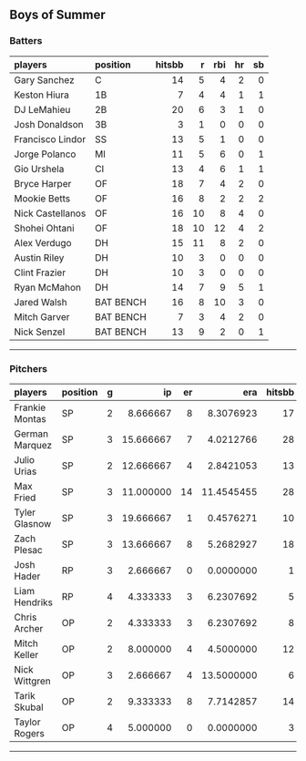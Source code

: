 ## Boys of Summer

### Batters

 
|players          |position  | hitsbb|  r| rbi| hr| sb| 
|:----------------|:---------|------:|--:|---:|--:|--:| 
|Gary Sanchez     |C         |     14|  5|   4|  2|  0| 
|Keston Hiura     |1B        |      7|  4|   4|  1|  1| 
|DJ LeMahieu      |2B        |     20|  6|   3|  1|  0| 
|Josh Donaldson   |3B        |      3|  1|   0|  0|  0| 
|Francisco Lindor |SS        |     13|  5|   1|  0|  0| 
|Jorge Polanco    |MI        |     11|  5|   6|  0|  1| 
|Gio Urshela      |CI        |     13|  4|   6|  1|  1| 
|Bryce Harper     |OF        |     18|  7|   4|  2|  0| 
|Mookie Betts     |OF        |     16|  8|   2|  2|  2| 
|Nick Castellanos |OF        |     16| 10|   8|  4|  0| 
|Shohei Ohtani    |OF        |     18| 10|  12|  4|  2| 
|Alex Verdugo     |DH        |     15| 11|   8|  2|  0| 
|Austin Riley     |DH        |     10|  3|   0|  0|  0| 
|Clint Frazier    |DH        |     10|  3|   0|  0|  0| 
|Ryan McMahon     |DH        |     14|  7|   9|  5|  1| 
|Jared Walsh      |BAT BENCH |     16|  8|  10|  3|  0| 
|Mitch Garver     |BAT BENCH |      7|  3|   4|  2|  0| 
|Nick Senzel      |BAT BENCH |     13|  9|   2|  0|  1| 

* * *

### Pitchers

 
|players        |position |  g|        ip| er|        era| hitsbb|      whip| so|  w| sv| 
|:--------------|:--------|--:|---------:|--:|----------:|------:|---------:|--:|--:|--:| 
|Frankie Montas |SP       |  2|  8.666667|  8|  8.3076923|     17| 1.9615385|  9|  1|  0| 
|German Marquez |SP       |  3| 15.666667|  7|  4.0212766|     28| 1.7872340| 14|  0|  0| 
|Julio Urias    |SP       |  2| 12.666667|  4|  2.8421053|     13| 1.0263158|  9|  2|  0| 
|Max Fried      |SP       |  3| 11.000000| 14| 11.4545455|     28| 2.5454545| 14|  0|  0| 
|Tyler Glasnow  |SP       |  3| 19.666667|  1|  0.4576271|     10| 0.5084746| 29|  1|  0| 
|Zach Plesac    |SP       |  3| 13.666667|  8|  5.2682927|     18| 1.3170732| 10|  1|  0| 
|Josh Hader     |RP       |  3|  2.666667|  0|  0.0000000|      1| 0.3750000|  6|  2|  1| 
|Liam Hendriks  |RP       |  4|  4.333333|  3|  6.2307692|      5| 1.1538462|  7|  0|  1| 
|Chris Archer   |OP       |  2|  4.333333|  3|  6.2307692|      8| 1.8461538|  6|  0|  0| 
|Mitch Keller   |OP       |  2|  8.000000|  4|  4.5000000|     12| 1.5000000| 11|  1|  0| 
|Nick Wittgren  |OP       |  3|  2.666667|  4| 13.5000000|      6| 2.2500000|  1|  0|  1| 
|Tarik Skubal   |OP       |  2|  9.333333|  8|  7.7142857|     14| 1.5000000|  7|  0|  0| 
|Taylor Rogers  |OP       |  4|  5.000000|  0|  0.0000000|      3| 0.6000000|  5|  0|  0| 


* * *


